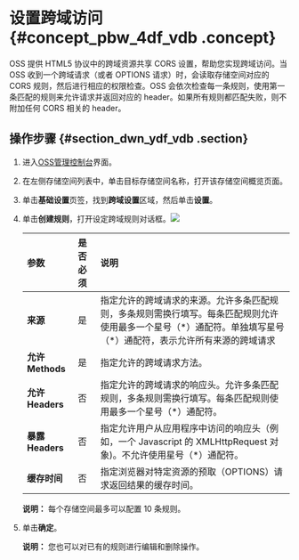 # 设置跨域访问 {#concept_pbw_4df_vdb .concept}

OSS 提供 HTML5 协议中的跨域资源共享 CORS 设置，帮助您实现跨域访问。当 OSS 收到一个跨域请求（或者 OPTIONS 请求）时，会读取存储空间对应的 CORS 规则，然后进行相应的权限检查。OSS 会依次检查每一条规则，使用第一条匹配的规则来允许请求并返回对应的 header。如果所有规则都匹配失败，则不附加任何 CORS 相关的 header。

## 操作步骤 {#section_dwn_ydf_vdb .section}

1.  进入[OSS管理控制台](https://oss.console.aliyun.com/)界面。
2.  在左侧存储空间列表中，单击目标存储空间名称，打开该存储空间概览页面。
3.  单击**基础设置**页签，找到**跨域设置**区域，然后单击**设置**。
4.  单击**创建规则**，打开设定跨域规则对话框。![](http://static-aliyun-doc.oss-cn-hangzhou.aliyuncs.com/assets/img/4747/154753169733159_zh-CN.png)

    |参数|是否必须|说明|
    |:-|:---|:-|
    |**来源**|是|指定允许的跨域请求的来源。允许多条匹配规则，多条规则需换行填写。每条匹配规则允许使用最多一个星号（\*）通配符。单独填写星号（\*）通配符，表示允许所有来源的跨域请求|
    |**允许 Methods**|是|指定允许的跨域请求方法。|
    |**允许 Headers**|否|指定允许的跨域请求的响应头。允许多条匹配规则，多条规则需换行填写。每条匹配规则使用最多一个星号（\*）通配符。|
    |**暴露 Headers**|否|指定允许用户从应用程序中访问的响应头（例如，一个 Javascript 的 XMLHttpRequest 对象\)。不允许使用星号（\*）通配符。|
    |**缓存时间**|否|指定浏览器对特定资源的预取（OPTIONS）请求返回结果的缓存时间。|

    **说明：** 每个存储空间最多可以配置 10 条规则。

5.  单击**确定**。

    **说明：** 您也可以对已有的规则进行编辑和删除操作。


